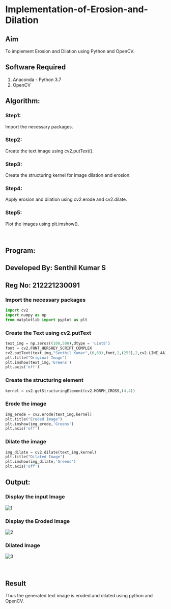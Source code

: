 # Implementation-of-Erosion-and-Dilation
## Aim
To implement Erosion and Dilation using Python and OpenCV.
## Software Required
1. Anaconda - Python 3.7
2. OpenCV
## Algorithm:
### Step1:
Import the necessary packages.
<br>

### Step2:
Create the text image using cv2.putText().
<br>

### Step3:
Create the structuring kernel for image dilation and erosion.
<br>

### Step4:
Apply erosion and dilation using cv2.erode and cv2.dilate.
<br>

### Step5:
Plot the images using plt.imshow().
<br>
<br>
<br>
 
## Program:

## Developed By: Senthil Kumar S
## Reg No: 212221230091

### Import the necessary packages
``` Python
import cv2
import numpy as np
from matplotlib import pyplot as plt
```
### Create the Text using cv2.putText
```python
text_img = np.zeros((100,500),dtype = 'uint8')
font = cv2.FONT_HERSHEY_SCRIPT_COMPLEX
cv2.putText(text_img,"Senthil Kumar",(6,69),font,2,(255),2,cv2.LINE_AA) 
plt.title("Original Image")
plt.imshow(text_img,'Greens')
plt.axis('off')
```
### Create the structuring element
```python
kernel = cv2.getStructuringElement(cv2.MORPH_CROSS,(4,4))
```
### Erode the image
```python
img_erode = cv2.erode(text_img,kernel)
plt.title("Eroded Image")
plt.imshow(img_erode,'Greens')
plt.axis('off')
```
### Dilate the image
```python
img_dilate = cv2.dilate(text_img,kernel)
plt.title("Dilated Image")
plt.imshow(img_dilate,'Greens')
plt.axis('off')
```
## Output:

### Display the input Image
![1](https://github.com/Senthil-Kumar-710/demo/assets/93860256/e2a01462-24f9-4721-ae8e-6a4b0cd8c5c2)
<br>

### Display the Eroded Image
![2](https://github.com/Senthil-Kumar-710/demo/assets/93860256/4500ee3d-e7f2-43e9-a6d3-d0782533f2e4)
<br>

### Dilated Image
![3](https://github.com/Senthil-Kumar-710/demo/assets/93860256/34b62427-13c8-4f6d-aa7c-5bd21c3d191b)
<br>
<br>
<br>

## Result
Thus the generated text image is eroded and dilated using python and OpenCV.
